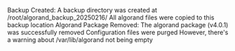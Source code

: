 Backup Created:
A backup directory was created at /root/algorand_backup_20250216/
All algorand files were copied to this backup location
Algorand Package Removed:
The algorand package (v4.0.1) was successfully removed
Configuration files were purged
However, there's a warning about /var/lib/algorand not being empty
